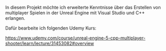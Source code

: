 In diesem Projekt möchte ich erweiterte Kenntnisse über das Erstellen von multiplayer Spielen in der Unreal Engine mit Visual Studio und C++ erlangen.

Dafür bearbeite ich folgenden Udemy Kurs:

https://www.udemy.com/course/unreal-engine-5-cpp-multiplayer-shooter/learn/lecture/31453082#overview
